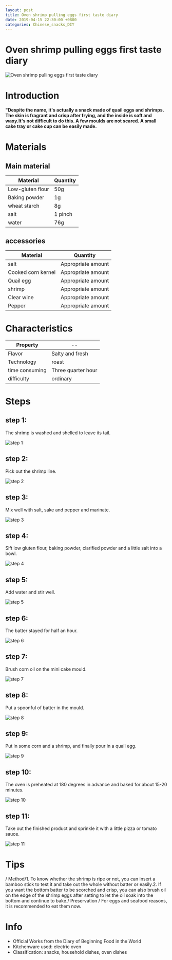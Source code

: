 ```yaml
---
layout: post
title: Oven shrimp pulling eggs first taste diary
date: 2019-04-15 22:30:00 +0800
categories: Chinese_snacks_DIY
---
```


# Oven shrimp pulling eggs first taste diary

![Oven shrimp pulling eggs first taste diary]({{site.baseurl}}/img/448937/448937.jpg)

# Introduction

**"Despite the name, it's actually a snack made of quail eggs and shrimps. The skin is fragrant and crisp after frying, and the inside is soft and waxy.It's not difficult to do this. A few moulds are not scared. A small cake tray or cake cup can be easily made.**

# Materials


## Main material

Material|Quantity
--|--
Low-gluten flour|50g
Baking powder|1g
wheat starch|8g
salt|1 pinch
water|76g

## accessories

Material|Quantity
--|--
salt|Appropriate amount
Cooked corn kernel|Appropriate amount
Quail egg|Appropriate amount
shrimp|Appropriate amount
Clear wine|Appropriate amount
Pepper|Appropriate amount

# Characteristics

Property|--
--|--
Flavor|Salty and fresh
Technology|roast
time consuming|Three quarter hour
difficulty|ordinary

# Steps

## step 1:

The shrimp is washed and shelled to leave its tail.

![step 1]({{site.baseurl}}/img/448937/1.jpg)

## step 2:

Pick out the shrimp line.

![step 2]({{site.baseurl}}/img/448937/2.jpg)

## step 3:

Mix well with salt, sake and pepper and marinate.

![step 3]({{site.baseurl}}/img/448937/3.jpg)

## step 4:

Sift low gluten flour, baking powder, clarified powder and a little salt into a bowl.

![step 4]({{site.baseurl}}/img/448937/4.jpg)

## step 5:

Add water and stir well.

![step 5]({{site.baseurl}}/img/448937/5.jpg)

## step 6:

The batter stayed for half an hour.

![step 6]({{site.baseurl}}/img/448937/6.jpg)

## step 7:

Brush corn oil on the mini cake mould.

![step 7]({{site.baseurl}}/img/448937/7.jpg)

## step 8:

Put a spoonful of batter in the mould.

![step 8]({{site.baseurl}}/img/448937/8.jpg)

## step 9:

Put in some corn and a shrimp, and finally pour in a quail egg.

![step 9]({{site.baseurl}}/img/448937/9.jpg)

## step 10:

The oven is preheated at 180 degrees in advance and baked for about 15-20 minutes.

![step 10]({{site.baseurl}}/img/448937/10.jpg)

## step 11:

Take out the finished product and sprinkle it with a little pizza or tomato sauce.

![step 11]({{site.baseurl}}/img/448937/11.jpg)

# Tips

/ Method/1. To know whether the shrimp is ripe or not, you can insert a bamboo stick to test it and take out the whole without batter or easily.2. If you want the bottom batter to be scorched and crisp, you can also brush oil on the edge of the shrimp eggs after setting to let the oil soak into the bottom and continue to bake./ Preservation / For eggs and seafood reasons, it is recommended to eat them now.

# Info

- Official Works from the Diary of Beginning Food in the World
- Kitchenware used: electric oven
- Classification: snacks, household dishes, oven dishes